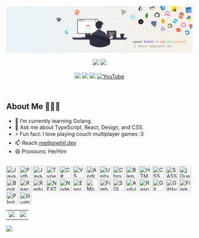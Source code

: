 <img src="./cover.png" />

<p align="center">
  <a href="https://github.com/SneakySensei"><img src="https://komarev.com/ghpvc/?username=sneakysensei&label=Profile%20views&color=ff701d&style=flat-square" /></a>
  <a href="https://wakatime.com/@SneakySensei"><img src="https://wakatime.com/badge/user/d3b549c2-de24-466c-b655-b6ee08eaf772.svg?style=flat-square"/></a>
  <br />
  <br />
  <a href="https://twitter.com/snehilcodes" target="_blank"><img src="https://img.shields.io/badge/twitter-%231DA1F2.svg?&style=flat-square&logo=twitter&logoColor=white" /></a>
  <a href="https://www.linkedin.com/in/snehilcodes/" target="_blank"><img src="https://img.shields.io/badge/linkedin-%230077B5.svg?&style=flat-square&logo=linkedin&logoColor=white" /></a>
  <a href="https://instagram.com/sneakysensei" target="_blank"><img src="https://img.shields.io/badge/instagram-%23E4405F.svg?&style=flat-square&logo=instagram&logoColor=white"></a>
  <a href="https://www.youtube.com/channel/@SnehilCodes"><img alt="YouTube" src="https://img.shields.io/badge/YouTube-%23FF0000.svg?style=flat-square&logo=YouTube&logoColor=white" /></a>
</p>

<br />

## About Me 🙋🏽‍♂️
<!-- - 🔭 I’m currently working on ... -->
<!-- - 👯 Open for hackathons -->
<!-- - 🤔 I’m looking for help with ... -->
- 🌱 I’m currently learning Golang.
- 💬 Ask me about TypeScript, React, Design, and CSS.
- ⚡ Fun fact: I love playing couch multiplayer games :3
- 📫 Reach [me@snehil.dev](mailto:me@snehil.dev)
- 😄 Pronouns: He/Him

<br>
<img src="https://snehil.dev/images/svg/javascript.svg" title="JavaScript" height="32" width="32" />
<img src="https://snehil.dev/images/svg/python.svg" title="Python" height="32" width="32" />
<img src="https://img.icons8.com/color/2x/java-coffee-cup-logo.png" title="Java" width="32" height="32"/>
<img src="https://snehil.dev/images/svg/typescript.svg" title="TypeScript" height="32" width="32" />
<img src="https://snehil.dev/images/svg/csharp.svg" title="C#" height="32" width="32" />
<img src="https://snehil.dev/images/svg/vscode.svg" title="VS Code" height="32" width="32" />
<img src="https://upload.wikimedia.org/wikipedia/commons/9/95/Android_Studio_Icon_3.6.svg" title="Android Studio" height="32" width="32" />
<img src="https://snehil.dev/images/svg/unity.svg" title="Unity" height="32" width="32" />
<img src="https://snehil.dev/images/svg/chrome.svg" title="Chrome Dev Tools" height="32" width="32" />
<img src="https://snehil.dev/images/svg/blender.svg" title="Blender" height="32" width="32" />
<img src="https://snehil.dev/images/svg/html.svg" title="HTML" height="32" width="32" />
<img src="https://snehil.dev/images/svg/css.svg" title="CSS" height="32" width="32" />
<img src="https://snehil.dev/images/svg/sass.svg" title="SASS" height="32" width="32" />
<img src="https://snehil.dev/images/svg/jquery.svg" title="jQuery" height="32" width="32" />
<img src="https://snehil.dev/images/svg/bootstrap.svg" title="Bootstrap" height="32" width="32" />
<img src="https://snehil.dev/images/svg/react.svg" title="ReactJs" height="32" width="32" />
<img src="https://cdn.worldvectorlogo.com/logos/redux.svg" title="Redux" height="32" width="32" />
<img src="https://snehil.dev/images/svg/nextjs.svg" title="NEXT.js" height="32" width="32" />
<img src="https://snehil.dev/images/svg/nodejs.svg" title="Node.js" height="32" width="32" />
<img src="https://snehil.dev/images/svg/express.svg" title="Express.js" height="32" width="32" />
<img src="https://snehil.dev/images/svg/mongo.svg" title="MongoDB" height="32" width="32" />
<img src="https://snehil.dev/images/svg/firebase.svg" title="Firebase" height="32" width="32" />
<img src="https://snehil.dev/images/svg/sql.svg" title="SQL" height="32" width="32" />
<img src="https://snehil.dev/images/svg/arduino.svg" title="Arduino" height="32" width="32" />
<img src="https://snehil.dev/images/svg/rpi.svg" title="RaspberryPi" height="32" width="32" />
<img src="https://snehil.dev/images/svg/git.svg" title="Git" height="32" width="32" />
<img src="https://snehil.dev/images/svg/github.svg" title="GitHub" height="32" width="32" />
<img src="https://snehil.dev/images/svg/figma.svg" title="Figma" height="32" width="32" />
<img src="https://snehil.dev/images/svg/photoshop.svg" title="Photoshop" height="32" width="32" />
<img src="https://snehil.dev/images/svg/illustrator.svg" title="Illustrator" height="32" width="32" />

<br>

<table>
  <tr>
    <td>
      <img src="https://github-readme-stats.vercel.app/api?username=sneakysensei&theme=material-palenight&count_private=true&include_all_commits=true&show_icons=true&custom_title=%23%20GitHub%20Stats" /></td>
    <td>
      <img src="https://github-readme-stats.vercel.app/api/top-langs/?username=sneakysensei&theme=material-palenight&layout=compact&custom_title=%23%20Most%20Used%20Languages&show_icons=true" /></td>
  </tr>
</table>

<img align="center" src="https://github-readme-streak-stats.herokuapp.com?user=SneakySensei&theme=material-palenight&hide_border=true" />